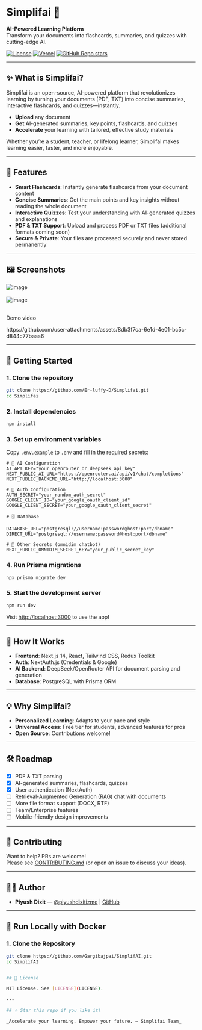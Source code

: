 # Simplifai 🚀

**AI-Powered Learning Platform**  
Transform your documents into flashcards, summaries, and quizzes with cutting-edge AI.

[![License](https://img.shields.io/github/license/Er-luffy-D/Simplifai?style=flat-square)](LICENSE)
[![Vercel](https://img.shields.io/badge/Deploy-Vercel-blue?style=flat-square)](https://simplif-ai-xi.vercel.app/)
[![GitHub Repo stars](https://img.shields.io/github/stars/Er-luffy-D/Simplifai?style=social)](https://github.com/Er-luffy-D/Simplifai/stargazers)

---

## ✨ What is Simplifai?

Simplifai is an open-source, AI-powered platform that revolutionizes learning by turning your documents (PDF, TXT) into concise summaries, interactive flashcards, and quizzes—instantly.

- **Upload** any document
- **Get** AI-generated summaries, key points, flashcards, and quizzes
- **Accelerate** your learning with tailored, effective study materials

Whether you’re a student, teacher, or lifelong learner, Simplifai makes learning easier, faster, and more enjoyable.

---

## 🌟 Features

- **Smart Flashcards**: Instantly generate flashcards from your document content
- **Concise Summaries**: Get the main points and key insights without reading the whole document
- **Interactive Quizzes**: Test your understanding with AI-generated quizzes and explanations
- **PDF & TXT Support**: Upload and process PDF or TXT files (additional formats coming soon)
- **Secure & Private**: Your files are processed securely and never stored permanently

---

## 🖼️ Screenshots
  
![image](https://github.com/user-attachments/assets/0d19e247-b3e2-4720-87ed-5172164a2d65)
<br><br>
![image](https://github.com/user-attachments/assets/06b08719-a6c8-4cd1-9b93-755fe6de6d11)
<br><br>
<p>Demo video </p>
https://github.com/user-attachments/assets/8db3f7ca-6e1d-4e01-bc5c-d844c77baaa6

---

## 🚀 Getting Started

### 1. Clone the repository

```bash
git clone https://github.com/Er-luffy-D/Simplifai.git
cd Simplifai
```

### 2. Install dependencies

```bash
npm install
```

### 3. Set up environment variables

Copy `.env.example` to `.env` and fill in the required secrets:

```env
# 🔐 AI Configuration
AI_API_KEY="your_openrouter_or_deepseek_api_key"
NEXT_PUBLIC_AI_URL="https://openrouter.ai/api/v1/chat/completions"
NEXT_PUBLIC_BACKEND_URL="http://localhost:3000"

# 🔐 Auth Configuration
AUTH_SECRET="your_random_auth_secret"
GOOGLE_CLIENT_ID="your_google_oauth_client_id"
GOOGLE_CLIENT_SECRET="your_google_oauth_client_secret"

# 🗄️ Database

DATABASE_URL="postgresql://username:password@host:port/dbname" 
DIRECT_URL="postgresql://username:password@host:port/dbname"    

# 🔑 Other Secrets (omnidim chatbot)
NEXT_PUBLIC_OMNIDIM_SECRET_KEY="your_public_secret_key"
```

### 4. Run Prisma migrations

```bash
npx prisma migrate dev
```

### 5. Start the development server

```bash
npm run dev
```

Visit [http://localhost:3000](http://localhost:3000) to use the app!

---

## 🤖 How It Works

- **Frontend**: Next.js 14, React, Tailwind CSS, Redux Toolkit
- **Auth**: NextAuth.js (Credentials & Google)
- **AI Backend**: DeepSeek/OpenRouter API for document parsing and generation
- **Database**: PostgreSQL with Prisma ORM

---

## 💡 Why Simplifai?

- **Personalized Learning**: Adapts to your pace and style
- **Universal Access**: Free tier for students, advanced features for pros
- **Open Source**: Contributions welcome!

---

## 🛠️ Roadmap

- [x] PDF & TXT parsing
- [x] AI-generated summaries, flashcards, quizzes
- [x] User authentication (NextAuth)
- [ ] Retrieval-Augmented Generation (RAG) chat with documents
- [ ] More file format support (DOCX, RTF)
- [ ] Team/Enterprise features
- [ ] Mobile-friendly design improvements

---

## 🤝 Contributing

Want to help? PRs are welcome!  
Please see [CONTRIBUTING.md](CONTRIBUTING.md) (or open an issue to discuss your ideas).

---

## 🧑‍💻 Author

- **Piyush Dixit** — [@piyushdixitizme](https://linkedin.com/in/piyushdixitizme) | [GitHub](https://github.com/Er-luffy-D)

---


## 🐳 Run Locally with Docker

### 1. Clone the Repository

```bash
git clone https://github.com/Gargibajpai/SimplifAI.git
cd SimplifAI


## 📄 License

MIT License. See [LICENSE](LICENSE).

---

## ⭐️ Star this repo if you like it!

_Accelerate your learning. Empower your future. — Simplifai Team_
